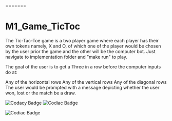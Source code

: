 
=======
# M1_Game_TicToc
The Tic-Tac-Toe game is a two player game where each player has their own tokens namely, X and O, of which one of the player would be chosen by the user prior the game and the other will be the computer bot. Just navigate to implementation folder and "make run" to play.

The goal of the user is to get a Three in a row before the computer inputs do at:

Any of the horizontal rows
Any of the vertical rows
Any of the diagonal rows
The user would be prompted with a message depicting whether the user won, lost or the match be a draw.


![Codacy Badge](https://api.codacy.com/project/badge/Grade/9197075a610c409c872d7c184f2f7e4d)
![Codiac Badge](https://api.codiga.io/project/29855/score/svg)

![Codiac Badge](https://api.codiga.io/project/29855/status/svg)
